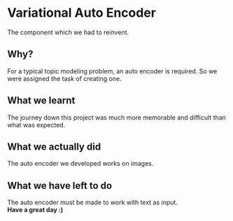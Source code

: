 # Variational Auto Encoder
The component which we had to reinvent.
## Why?
For a typical topic modeling problem, an auto encoder is required. So we were assigned the task of creating one.
<br>
## What we learnt
The journey down this project was much more memorable and difficult than what was expected.
## What we actually did
The auto encoder we developed works on images.
## What we have left to do
The auto encoder must be made to work with text as input.
<br>
<b>Have a great day :)</b>
